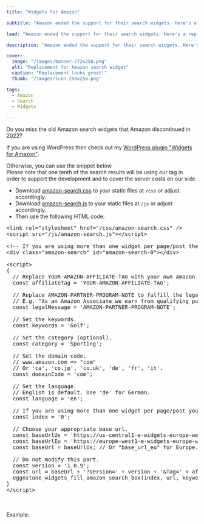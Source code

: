 ```yaml
---
title: "Widgets for Amazon"

subtitle: "Amazon ended the support for their search widgets. Here's a replacement."

lead: "Amazon ended the support for their search widgets. Here's a replacement."

description: "Amazon ended the support for their search widgets. Here's a replacement."

cover:
  image: "/images/banner-772x250.png"
  alt: "Replacement for Amazon search widget"
  caption: "Replacement looks great!"
  thumb: "/images/icon-256x256.png"

tags:     
  - Amazon
  - Search
  - Widgets

---
```


Do you miss the old Amazon search widgets that Amazon discontinued in 2022?  

If you are using WordPress then check out my [WordPress plugin "Widgets for Amazon"](https://wordpress.org/plugins/widgets-for-amazon/).  

Otherwise, you can use the snippet below.  
Please note that one tenth of the search results will be using our tag in order to support the development and to cover the server costs on our side.

* Download [amazon-search.css](/css/amazon-search.css) to your static files at <code>/css</code> or adjust accordingly.
* Download [amazon-search.js](/js/amazon-search.js) to your static files at <code>/js</code> or adjust accordingly.
* Then use the following HTML code:

<pre>
&lt;link rel="stylesheet" href="/css/amazon-search.css" /&gt;
&lt;script src="/js/amazon-search.js"&gt;&lt;/script&gt;

&lt;!-- If you are using more than one widget per page/post then increment the id's index, e.g. "amazon-search-1" --&gt;
&lt;div class="amazon-search" id="amazon-search-0"&gt;&lt;/div&gt;

&lt;script&gt;
{
  // Replace YOUR-AMAZON-AFFILIATE-TAG with your own Amazon affiliate tag.
  const affiliateTag = 'YOUR-AMAZON-AFFILIATE-TAG';

  // Replace AMAZON-PARTNER-PROGRAM-NOTE to fulfill the legal requirements from Amazon.
  // E.g. "As an Amazon Associate we earn from qualifying purchases."
  const legalMessage = 'AMAZON-PARTNER-PROGRAM-NOTE';

  // Set the keywords.
  const keywords = 'Golf';
  
  // Set the category (optional).
  const category = 'Sporting';
  
  // Set the domain code.
  // www.amazon.com => "com"
  // Or 'ca', 'co.jp', 'co.uk', 'de', 'fr', 'it'.
  const domainCode = 'com';

  // Set the language.
  // English is default. Use 'de' for German.
  const language = 'en';

  // If you are using more than one widget per page/post you need to increment the index.
  const index = '0';

  // Choose your appropriate base url.
  const baseUrlUs = 'https://us-central1-e-widgets-europe-west3-prod.cloudfunctions.net/SearchBoxJsonUsCentral1'; // For the USA and the rest of the world.
  const baseUrlEu = 'https://europe-west1-e-widgets-europe-west3-prod.cloudfunctions.net/SearchBoxJsonEuropeWest1'; // For Europe.
  const baseUrl = baseUrlUs; // Or "base_url_eu" for Europe.

  // Do not modify this part.
  const version = '1.0.9';
  const url = baseUrl + '?Version=' + version + '&Tag=' + affiliateTag + '&Category=' + category + '&DomainCode=' + domainCode + '&Language=' + language;
  eggnstone_widgets_fill_amazon_search_box(index, url, keywords, legalMessage);
}
&lt;/script&gt;
</pre>
<br />
<br />
Example:
<div class="amazon-search" id="amazon-search-0"></div>
<link rel="stylesheet" href="/css/amazon-search.css">
<script src="/js/amazon-search.js"></script>
<script src="/js/amazon-search-sb-0.js"></script>

